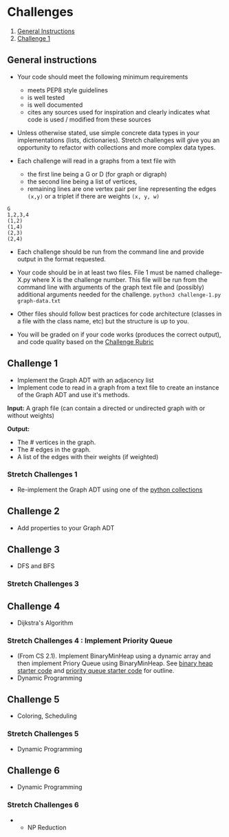 # Challenges

1. [General Instructions](#general-instructions)
1. [Challenge 1](#challenge-1)

## General instructions
- Your code should meet the following minimum requirements
    - meets PEP8 style guidelines
    - is well tested
    - is well documented
    - cites any sources used for inspiration  and clearly indicates what code is used / modified from these sources

- Unless otherwise stated, use simple concrete data types in your implementations (lists, dictionaries). Stretch challenges will give you an opportunity to refactor with collections and more complex data types.

- Each challenge will read in a graphs from a text file with
    - the first line being a G or D (for graph or digraph)
    - the second line being a list of vertices,
    - remaining lines are one vertex pair per line representing the edges `(x,y)` or a triplet if there are weights ``(x, y, w)``

```
G
1,2,3,4
(1,2)
(1,4)
(2,3)
(2,4)
```

- Each challenge should be run from the command line and provide output in the format requested.

- Your code should be in at least two files.  File 1 must be named challege-X.py where X is the challenge number.  This file will be run from the command line with arguments of the graph text file and (possibly) additional arguments needed for the challenge.  `python3 challenge-1.py graph-data.txt`

- Other files should follow best practices for code architecture (classes in a file with the class name, etc) but the structure is up to you.

- You will be graded on if your code works (produces the correct output), and code quality based on the [Challenge Rubric]()

## Challenge 1
- Implement the Graph ADT with an adjacency list
- Implement code to read in a graph from a text file to create an instance of the Graph ADT and use it's methods.

**Input:** A graph file (can contain a directed or undirected graph with or without  weights)

**Output:**
* The # vertices in the graph.
* The # edges in the graph.
* A list of the edges with their weights (if weighted)


### Stretch Challenges 1
- Re-implement the Graph ADT using one of the [python collections](https://docs.python.org/3.6/library/collections.html#module-collections)

## Challenge 2
- Add properties to your Graph ADT


## Challenge 3
- DFS and BFS

### Stretch Challenges 3

## Challenge 4
- Dijkstra's Algorithm

### Stretch Challenges 4 : Implement Priority Queue
- (From CS 2.1).  Implement BinaryMinHeap using a dynamic array and then implement Priory Queue using BinaryMinHeap.  See [binary heap starter code](https://github.com/Make-School-Courses/CS-2.1-Advanced-Trees-and-Sorting-Algorithms/blob/master/Code/binaryheap.py) and [priority queue starter code](https://github.com/Make-School-Courses/CS-2.1-Advanced-Trees-and-Sorting-Algorithms/blob/master/Code/priorityqueue.py) for outline.
- Dynamic Programming


## Challenge 5
- Coloring, Scheduling

### Stretch Challenges 5
- Dynamic Programming

## Challenge 6
- Dynamic Programming


### Stretch Challenges 6
- - NP Reduction
